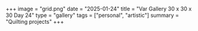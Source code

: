 +++
image = "grid.png"
date = "2025-01-24"
title = "Var Gallery 30 x 30 x 30 Day 24"
type = "gallery"
tags = ["personal", "artistic"]
summary = "Quilting projects"
+++

